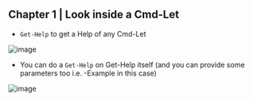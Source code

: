 ## Chapter 1 | Look inside a Cmd-Let

* `Get-Help` to get a Help of any Cmd-Let

![image](https://user-images.githubusercontent.com/13016162/50819045-eca31b80-134e-11e9-96f5-4f61e67dbf3f.png)

* You can do a `Get-Help` on Get-Help itself (and you can provide some parameters too i.e. -Example in this case)

![image](https://user-images.githubusercontent.com/13016162/50819415-06912e00-1350-11e9-9db1-60a01a7f736e.png)


